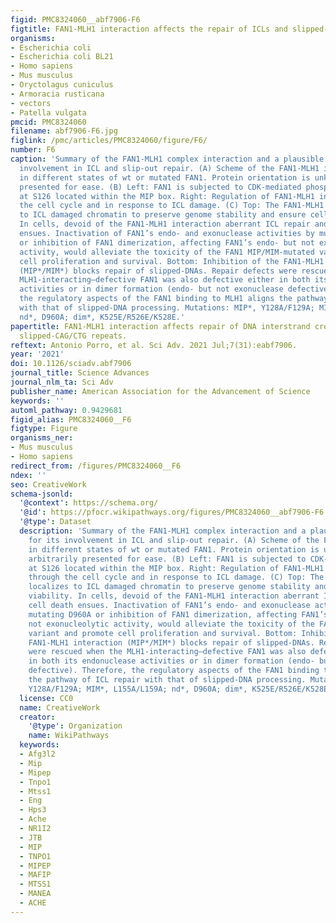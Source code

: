 ```yaml
---
figid: PMC8324060__abf7906-F6
figtitle: FAN1-MLH1 interaction affects the repair of ICLs and slipped-DNA repeats
organisms:
- Escherichia coli
- Escherichia coli BL21
- Homo sapiens
- Mus musculus
- Oryctolagus cuniculus
- Armoracia rusticana
- vectors
- Patella vulgata
pmcid: PMC8324060
filename: abf7906-F6.jpg
figlink: /pmc/articles/PMC8324060/figure/F6/
number: F6
caption: 'Summary of the FAN1-MLH1 complex interaction and a plausible model for its
  involvement in ICL and slip-out repair. (A) Scheme of the FAN1-MLH1 interaction
  in different states of wt or mutated FAN1. Protein orientation is unknown and arbitrarily
  presented for ease. (B) Left: FAN1 is subjected to CDK-mediated phosphorylation
  at S126 located within the MIP box. Right: Regulation of FAN1-MLH1 interaction through
  the cell cycle and in response to ICL damage. (C) Top: The FAN1-MLH1 complex localizes
  to ICL damaged chromatin to preserve genome stability and ensure cell viability.
  In cells, devoid of the FAN1-MLH1 interaction aberrant ICL repair and cell death
  ensues. Inactivation of FAN1’s endo- and exonuclease activities by mutating D960A
  or inhibition of FAN1 dimerization, affecting FAN1’s endo- but not exonucleolytic
  activity, would alleviate the toxicity of the FAN1 MIP/MIM-mutated variant and promote
  cell proliferation and survival. Bottom: Inhibition of the FAN1-MLH1 interaction
  (MIP*/MIM*) blocks repair of slipped-DNAs. Repair defects were rescued when the
  MLH1-interacting–defective FAN1 was also defective either in both its endonuclease
  activities or in dimer formation (endo- but not exonuclease defective). Therefore,
  the regulatory aspects of the FAN1 binding to MLH1 aligns the pathway of ICL repair
  with that of slipped-DNA processing. Mutations: MIP*, Y128A/F129A; MIM*, L155A/L159A;
  nd*, D960A; dim*, K525E/R526E/K528E.'
papertitle: FAN1-MLH1 interaction affects repair of DNA interstrand cross-links and
  slipped-CAG/CTG repeats.
reftext: Antonio Porro, et al. Sci Adv. 2021 Jul;7(31):eabf7906.
year: '2021'
doi: 10.1126/sciadv.abf7906
journal_title: Science Advances
journal_nlm_ta: Sci Adv
publisher_name: American Association for the Advancement of Science
keywords: ''
automl_pathway: 0.9429681
figid_alias: PMC8324060__F6
figtype: Figure
organisms_ner:
- Mus musculus
- Homo sapiens
redirect_from: /figures/PMC8324060__F6
ndex: ''
seo: CreativeWork
schema-jsonld:
  '@context': https://schema.org/
  '@id': https://pfocr.wikipathways.org/figures/PMC8324060__abf7906-F6.html
  '@type': Dataset
  description: 'Summary of the FAN1-MLH1 complex interaction and a plausible model
    for its involvement in ICL and slip-out repair. (A) Scheme of the FAN1-MLH1 interaction
    in different states of wt or mutated FAN1. Protein orientation is unknown and
    arbitrarily presented for ease. (B) Left: FAN1 is subjected to CDK-mediated phosphorylation
    at S126 located within the MIP box. Right: Regulation of FAN1-MLH1 interaction
    through the cell cycle and in response to ICL damage. (C) Top: The FAN1-MLH1 complex
    localizes to ICL damaged chromatin to preserve genome stability and ensure cell
    viability. In cells, devoid of the FAN1-MLH1 interaction aberrant ICL repair and
    cell death ensues. Inactivation of FAN1’s endo- and exonuclease activities by
    mutating D960A or inhibition of FAN1 dimerization, affecting FAN1’s endo- but
    not exonucleolytic activity, would alleviate the toxicity of the FAN1 MIP/MIM-mutated
    variant and promote cell proliferation and survival. Bottom: Inhibition of the
    FAN1-MLH1 interaction (MIP*/MIM*) blocks repair of slipped-DNAs. Repair defects
    were rescued when the MLH1-interacting–defective FAN1 was also defective either
    in both its endonuclease activities or in dimer formation (endo- but not exonuclease
    defective). Therefore, the regulatory aspects of the FAN1 binding to MLH1 aligns
    the pathway of ICL repair with that of slipped-DNA processing. Mutations: MIP*,
    Y128A/F129A; MIM*, L155A/L159A; nd*, D960A; dim*, K525E/R526E/K528E.'
  license: CC0
  name: CreativeWork
  creator:
    '@type': Organization
    name: WikiPathways
  keywords:
  - Afg3l2
  - Mip
  - Mipep
  - Tnpo1
  - Mtss1
  - Eng
  - Hps3
  - Ache
  - NR1I2
  - JTB
  - MIP
  - TNPO1
  - MIPEP
  - MAFIP
  - MTSS1
  - MANEA
  - ACHE
---
```

